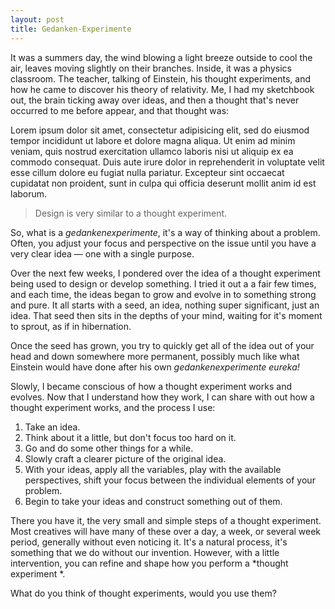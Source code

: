 ```yaml
---
layout: post
title: Gedanken-Experimente 
---
```


It was a summers day, the wind blowing a light breeze outside to cool the air, leaves moving slightly on their branches. Inside, it was a physics classroom. The teacher, talking of Einstein, his thought experiments, and how he came to discover his theory of relativity. Me, I had my sketchbook out, the brain ticking away over ideas, and then a thought that's never occurred to me before appear, and that thought was:

Lorem ipsum dolor sit amet, consectetur adipisicing elit, sed do eiusmod tempor incididunt ut labore et dolore magna aliqua. Ut enim ad minim veniam, quis nostrud exercitation ullamco laboris nisi ut aliquip ex ea commodo consequat. Duis aute irure dolor in reprehenderit in voluptate velit esse cillum dolore eu fugiat nulla pariatur. Excepteur sint occaecat cupidatat non proident, sunt in culpa qui officia deserunt mollit anim id est laborum.

> Design is very similar to a thought experiment.

So, what is a *gedankenexperimente*, it&apos;s a way of thinking about a problem. Often, you adjust your focus and perspective on the issue until you have a very clear idea &mdash; one with a single purpose.

Over the next few weeks, I pondered over the idea of a thought experiment being used to design or develop something. I tried it out a a fair few times, and each time, the ideas began to grow and evolve in to something strong and pure. It all starts with a seed, an idea, nothing super significant, just an idea. That seed then sits in the depths of your mind, waiting for it's moment to sprout, as if in hibernation.

Once the seed has grown, you try to quickly get all of the idea out of your head and down somewhere more permanent, possibly much like what Einstein would have done after his own *gedankenexperimente eureka!*

Slowly, I became conscious of how a thought experiment works and evolves. Now that I understand how they work, I can share with out how a thought experiment works, and the process I use:

1. Take an idea.
2. Think about it a little, but don't focus too hard on it.
3. Go and do some other things for a while.
4. Slowly craft a clearer picture of the original idea.
5. With your ideas, apply all the variables, play with the available perspectives, shift your focus between the individual elements of your problem.
6. Begin to take your ideas and construct something out of them.

There you have it, the very small and simple steps of a thought experiment. Most creatives will have many of these over a day, a week, or several week period, generally without even noticing it. It's a natural process, it's something that we do without our invention. However, with a little intervention, you can refine and shape how you perform a *thought experiment
*.

What do you think of thought experiments, would you use them?